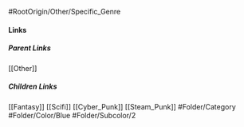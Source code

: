 #RootOrigin/Other/Specific_Genre
#### Links
##### Parent Links
[[Other]]
##### Children Links
[[Fantasy]]
[[Scifi]]
[[Cyber_Punk]]
[[Steam_Punk]]
#Folder/Category
#Folder/Color/Blue
#Folder/Subcolor/2
